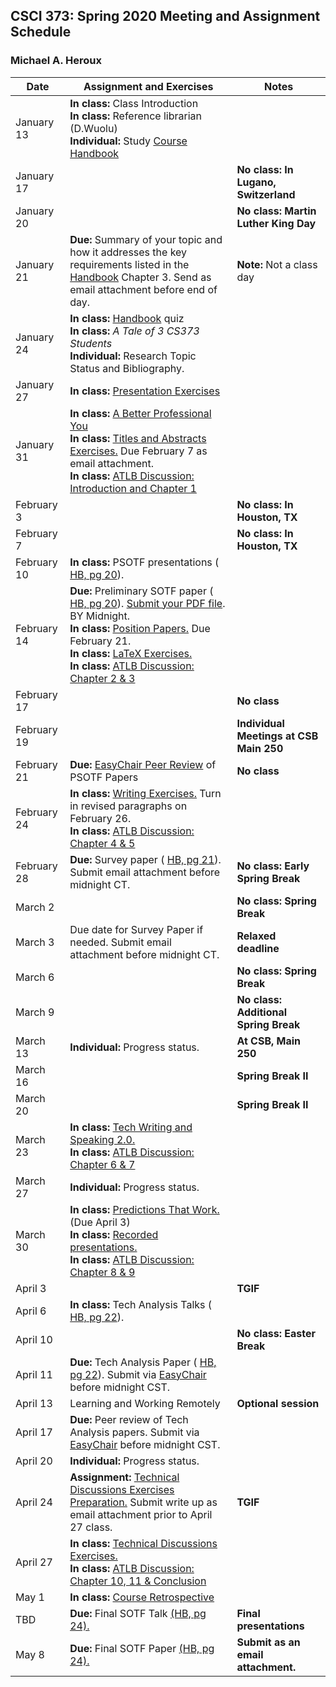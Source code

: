 ## CSCI 373: Spring 2020 Meeting and Assignment Schedule

### Michael A. Heroux



| **Date** | **Assignment and Exercises** | **Notes** |
| ---------- | --- | --- |
| January 13 | **In class:** Class Introduction <br> **In class:** Reference librarian (D.Wuolu) <br> **Individual:** Study [Course Handbook](https://maherou.github.io/files/CS373/CSCI373CourseHandbookSeventeenthEdition.pdf) | |
| January 17 | | **No class: In Lugano, Switzerland** |
| January 20 | | **No class: Martin Luther King Day** |
| January 21 | **Due:** Summary of your topic and how it addresses the key requirements listed in the [Handbook](https://maherou.github.io/files/CS373/CSCI373CourseHandbookSeventeenthEdition.pdf) Chapter 3. Send as email attachment before end of day. | **Note:** Not a class day|
| January 24 |**In class:** [Handbook](https://maherou.github.io/files/CS373/CSCI373CourseHandbookSeventeenthEdition.pdf) quiz <br>  **In class:**  _A Tale of 3 CS373 Students_ <br> **Individual:** Research Topic Status and Bibliography.|   |
| January 27 | **In class:** [Presentation Exercises](https://collegeville.github.io/Orator/PresentationsThatWork/) |   |
| January 31 | **In class:** [A Better Professional You](https://maherou.github.io/files/CS373/BetterYou.pdf) <br> **In class:** [Titles and Abstracts Exercises.](https://collegeville.github.io/Scribe/TitlesAndAbstractsThatWork/) Due February 7 as email attachment. <br> **In class:** [ATLB Discussion: Introduction and Chapter 1](https://maherou.github.io/files/CS373/ATLB-Discussion)  |   |
| February 3 | | **No class: In Houston, TX**   |
| February 7 | | **No class: In Houston, TX**   |
| February 10 |  **In class:** PSOTF presentations ( [HB, pg 20](https://maherou.github.io/files/CS373/CSCI373CourseHandbookSeventeenthEdition.pdf)). | |
| February 14 | **Due:** Preliminary SOTF paper ( [HB, pg 20](https://maherou.github.io/files/CS373/CSCI373CourseHandbookSeventeenthEdition.pdf)). [Submit your PDF file](https://easychair.org/conferences/?conf=spring2020psotf). BY Midnight. <br> **In class:** [Position Papers.](https://collegeville.github.io/Scribe/PositionPapers/) Due February 21. <br> **In class:** [LaTeX Exercises.](https://collegeville.github.io/Scribe/UsingLatex/)   <br> **In class:** [ATLB Discussion: Chapter 2 & 3](https://maherou.github.io/files/CS373/ATLB-Discussion)  |   |
| February 17 |  | **No class**  |
| February 19 |  | **Individual Meetings at CSB Main 250**  |
| February 21 | **Due:** [EasyChair Peer Review](https://easychair.org/conferences/?conf=fall2020psotf) of PSOTF Papers | **No class**  |
| February 24 | **In class:** [Writing Exercises.](https://collegeville.github.io/Scribe/BetterTechnicalWriting/) Turn in revised paragraphs on February 26. <br> **In class:** [ATLB Discussion: Chapter 4 & 5](https://maherou.github.io/files/CS373/ATLB-Discussion)  |   |
| February 28 | **Due:** Survey paper ( [HB, pg 21](https://maherou.github.io/files/CS373/CSCI373CourseHandbookSeventeenthEdition.pdf)). Submit email attachment before midnight CT.  | **No class: Early Spring Break** |
| March 2 |  | **No class: Spring Break**  |
| March 3 | Due date for Survey Paper if needed.  Submit email attachment before midnight CT. | **Relaxed deadline** |
| March 6 |  | **No class: Spring Break**  |
| March 9 |  | **No class: Additional Spring Break**  |
| March 13 | **Individual:** Progress status. | **At CSB, Main 250**  |
| March 16 |  | **Spring Break II**  |
| March 20 |  | **Spring Break II**  |
| March 23 | **In class:** [Tech Writing and Speaking 2.0.](https://maherou.github.io/files/CS373/TechWritingSpeaking2.0.pdf) <br> **In class:** [ATLB Discussion: Chapter 6 & 7](https://maherou.github.io/files/CS373/ATLB-Discussion) |   |
| March 27 | **Individual:** Progress status. | |
| March 30 | **In class:** [Predictions That Work.](https://collegeville.github.io/Scribe/PredictionsThatWork/) (Due April 3) <br> **In class:** [Recorded presentations.](https://collegeville.github.io/Orator/RecordedPresentations) <br>  **In class:** [ATLB Discussion: Chapter 8 & 9](https://maherou.github.io/files/CS373/ATLB-Discussion) | |
| April 3 |  | **TGIF**   |
| April 6 | **In class:** Tech Analysis Talks ( [HB, pg 22](https://maherou.github.io/files/CS373/CSCI373CourseHandbookSeventeenthEdition.pdf)). |  |
| April 10 |  | **No class: Easter Break** |
| April 11 |**Due:** Tech Analysis Paper ( [HB, pg 22](https://maherou.github.io/files/CS373/CSCI373CourseHandbookSeventeenthEdition.pdf)). Submit via [EasyChair](https://easychair.org/conferences/?conf=spring2020tap) before midnight CST.  | |
| April 13 | Learning and Working Remotely | **Optional session** |
| April 17 | **Due:** Peer review of Tech Analysis papers. Submit via [EasyChair](https://easychair.org/conferences/?conf=spring2020tap) before midnight CST. |   |
| April 20 | **Individual:** Progress status.  | |
| April 24 | **Assignment:** [Technical Discussions Exercises Preparation.](https://collegeville.github.io/Orator/DiscussionsThatWork/) Submit write up as email attachment prior to April 27 class.  | **TGIF** |
| April 27 |**In class:** [Technical Discussions Exercises.](https://collegeville.github.io/Orator/DiscussionsThatWork/)  <br> **In class:** [ATLB Discussion: Chapter 10, 11 & Conclusion](https://maherou.github.io/files/CS373/ATLB-Discussion) | |
| May 1 | **In class:** [Course Retrospective](https://collegeville.github.o/Scribe/Retrospectives/)   |  |
| TBD | **Due:** Final SOTF Talk [(HB, pg 24).](https://maherou.github.io/files/CS373/CSCI373CourseHandbookSeventeenthEdition.pdf) | **Final presentations** |
| May 8  | **Due:** Final SOTF Paper [(HB, pg 24).](https://maherou.github.io/files/CS373/CSCI373CourseHandbookSeventeenthEdition.pdf) | **Submit as an email attachment.** |
